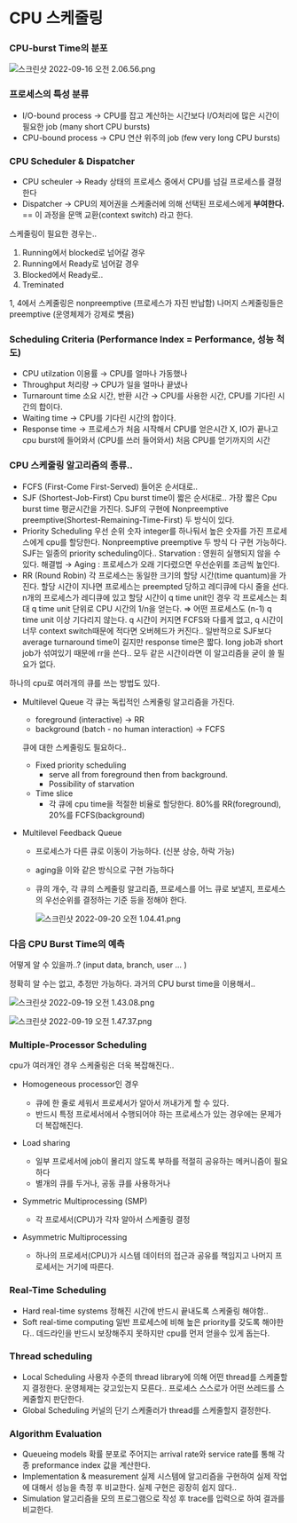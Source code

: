 # CPU 스케줄링

### CPU-burst Time의 분포

![스크린샷 2022-09-16 오전 2.06.56.png](CPU%20%E1%84%89%E1%85%B3%E1%84%8F%E1%85%A6%E1%84%8C%E1%85%AE%E1%86%AF%E1%84%85%E1%85%B5%E1%86%BC%20298cfe7ce57544f98769fbf4e11111a9/%25E1%2584%2589%25E1%2585%25B3%25E1%2584%258F%25E1%2585%25B3%25E1%2584%2585%25E1%2585%25B5%25E1%2586%25AB%25E1%2584%2589%25E1%2585%25A3%25E1%2586%25BA_2022-09-16_%25E1%2584%258B%25E1%2585%25A9%25E1%2584%258C%25E1%2585%25A5%25E1%2586%25AB_2.06.56.png)

### 프로세스의 특성 분류

- I/O-bound process
→ CPU를 잡고 계산하는 시간보다 I/O처리에 많은 시간이 필요한 job (many short CPU bursts)
- CPU-bound process
→ CPU 연산 위주의 job (few very long CPU bursts)

### CPU Scheduler & Dispatcher

- CPU scheuler
→ Ready 상태의 프로세스 중에서 CPU를 넘길 프로세스를 결정한다
- Dispatcher
→ CPU의 제어권을 스케줄러에 의해 선택된 프로세스에게 **부여한다.**
== 이 과정을 문맥 교환(context switch) 라고 한다.

스케줄링이 필요한 경우는..

1. Running에서 blocked로 넘어갈 경우
2. Running에서 Ready로 넘어갈 경우
3. Blocked에서 Ready로..
4. Treminated

1, 4에서 스케줄링은 nonpreemptive (프로세스가 자진 반납함)
나머지 스케줄링들은 preemptive (운영체제가 강제로 뻇음)

### Scheduling Criteria (Performance Index = Performance, 성능 척도)

- CPU utilzation 이용률
→ CPU를 얼마나 가동했나
- Throughput 처리량
→ CPU가 일을 얼마나 끝냈나
- Turnarount time 소요 시간, 반환 시간
→ CPU를 사용한 시간, CPU를 기다린 시간의 합이다.
- Waiting time
→ CPU를 기다린 시간의 합이다.
- Response time
→ 프로세스가 처음 시작해서 CPU를 얻은시간 X, IO가 끝나고 cpu burst에 들어와서 (CPU를 쓰러 들어와서) 처음 CPU를 얻기까지의 시간

### CPU 스케줄링 알고리즘의 종류..

- FCFS (First-Come First-Served)
들어온 순서대로..
- SJF (Shortest-Job-First)
Cpu burst time이 짧은 순서대로..
가장 짧은 Cpu burst time 평균시간을 가진다.
SJF의 구현에 Nonpreemptive preemptive(Shortest-Remaining-Time-First) 두 방식이 있다.
- Priority Scheduling
우선 순위 숫자 integer를 하나둬서 높은 숫자를 가진 프로세스에게 cpu를 할당한다.
Nonpreemptive preemptive 두 방식 다 구현 가능하다.
SJF는 일종의 priority scheduling이다..
Starvation : 영원히 실행되지 않을 수 있다.
해결법 → Aging : 프로세스가 오래 기다렸으면 우선순위를 조금씩 높인다.
- RR (Round Robin)
각 프로세스는 동일한 크기의 할당 시간(time quantum)을 가진다.
할당 시간이 지나면 프로세스는 preempted 당하고 레디큐에 다시 줄을 선다.
n개의 프로세스가 레디큐에 있고 할당 시간이 q time unit인 경우 각 프로세스는 최대 q time unit 단위로 CPU 시간의 1/n을 얻는다.
⇒ 어떤 프로세스도 (n-1) q time unit 이상 기다리지 않는다.
q 시간이 커지면 FCFS와 다를게 없고,
q 시간이 너무 context switch때문에 적다면 오버헤드가 커진다..
일반적으로 SJF보다 average turnaround time이 길지만 response time은 짧다.
long job과 short job가 섞여있기 때문에 rr을 쓴다.. 모두 같은 시간이라면 이 알고리즘을 굳이 쓸 필요가 없다.

하나의 cpu로 여러개의 큐를 쓰는 방법도 있다.

- Multilevel Queue
각 큐는 독립적인 스케줄링 알고리즘을 가진다.
    - foreground (interactive) → RR
    - background (batch - no human interaction) → FCFS
    
    큐에 대한 스케줄링도 필요하다..
    
    - Fixed priority scheduling
        - serve all from foreground then from background.
        - Possibility of starvation
    - Time slice
        - 각 큐에 cpu time을 적절한 비율로 할당한다.
        80%를 RR(foreground), 20%를 FCFS(background)
- Multilevel Feedback Queue
    - 프로세스가 다른 큐로 이동이 가능하다. (신분 상승, 하락 가능)
    - aging을 이와 같은 방식으로 구현 가능하다
    - 큐의 개수, 각 큐의 스케줄링 알고리즘, 프로세스를 어느 큐로 보낼지, 프로세스의 우선순위를 결정하는 기준 등을 정해야 한다.
        
        ![스크린샷 2022-09-20 오전 1.04.41.png](CPU%20%E1%84%89%E1%85%B3%E1%84%8F%E1%85%A6%E1%84%8C%E1%85%AE%E1%86%AF%E1%84%85%E1%85%B5%E1%86%BC%20298cfe7ce57544f98769fbf4e11111a9/%25E1%2584%2589%25E1%2585%25B3%25E1%2584%258F%25E1%2585%25B3%25E1%2584%2585%25E1%2585%25B5%25E1%2586%25AB%25E1%2584%2589%25E1%2585%25A3%25E1%2586%25BA_2022-09-20_%25E1%2584%258B%25E1%2585%25A9%25E1%2584%258C%25E1%2585%25A5%25E1%2586%25AB_1.04.41.png)
        

### 다음 CPU Burst Time의 예측

어떻게 알 수 있을까..?  (input data, branch,  user … )

정확히 알 수는 없고, 추정만 가능하다. 과거의 CPU burst time을 이용해서..

![스크린샷 2022-09-19 오전 1.43.08.png](CPU%20%E1%84%89%E1%85%B3%E1%84%8F%E1%85%A6%E1%84%8C%E1%85%AE%E1%86%AF%E1%84%85%E1%85%B5%E1%86%BC%20298cfe7ce57544f98769fbf4e11111a9/%25E1%2584%2589%25E1%2585%25B3%25E1%2584%258F%25E1%2585%25B3%25E1%2584%2585%25E1%2585%25B5%25E1%2586%25AB%25E1%2584%2589%25E1%2585%25A3%25E1%2586%25BA_2022-09-19_%25E1%2584%258B%25E1%2585%25A9%25E1%2584%258C%25E1%2585%25A5%25E1%2586%25AB_1.43.08.png)

![스크린샷 2022-09-19 오전 1.47.37.png](CPU%20%E1%84%89%E1%85%B3%E1%84%8F%E1%85%A6%E1%84%8C%E1%85%AE%E1%86%AF%E1%84%85%E1%85%B5%E1%86%BC%20298cfe7ce57544f98769fbf4e11111a9/%25E1%2584%2589%25E1%2585%25B3%25E1%2584%258F%25E1%2585%25B3%25E1%2584%2585%25E1%2585%25B5%25E1%2586%25AB%25E1%2584%2589%25E1%2585%25A3%25E1%2586%25BA_2022-09-19_%25E1%2584%258B%25E1%2585%25A9%25E1%2584%258C%25E1%2585%25A5%25E1%2586%25AB_1.47.37.png)

### Multiple-Processor Scheduling

cpu가 여러개인 경우 스케줄링은 더욱 복잡해진다..

- Homogeneous processor인 경우
    - 큐에 한 줄로 세워서 프로세서가 알아서 꺼내가게 할 수 있다.
    - 반드시 특정 프로세서에서 수행되어야 하는 프로세스가 있는 경우에는 문제가 더 복잡해진다.
- Load sharing
    - 일부 프로세서에 job이 몰리지 않도록 부하를 적절히 공유하는 메커니즘이 필요하다
    - 별개의 큐를 두거나, 공동 큐를 사용하거나

- Symmetric Multiprocessing (SMP)
    - 각 프로세서(CPU)가 각자 알아서 스케줄링 결정
- Asymmetric Multiprocessing
    - 하나의 프로세서(CPU)가 시스템 데이터의 접근과 공유를 책임지고 나머지 프로세서는 거기에 따른다.
    

### Real-Time Scheduling

- Hard real-time systems
정해진 시간에 반드시 끝내도록 스케줄링 해야함..
- Soft real-time computing
일반 프로세스에 비해 높은 priority를 갖도록 해야한다.. 데드라인을 반드시 보장해주지 못하지만 cpu를 먼저 얻을수 있게 돕는다.

### Thread scheduling

- Local Scheduling
사용자 수준의 thread library에 의해 어떤 thread를 스케줄할지 결정한다. 운영체제는 갖고있는지 모른다.. 프로세스 스스로가 어떤 쓰레드를 스케줄할지 판단한다.
- Global Scheduling
커널의 단기 스케줄러가 thread를 스케줄할지 결정한다.

### Algorithm Evaluation

- Queueing models
확률 분포로 주어지는 arrival rate와 service rate를 통해 각종 preformance index 값을 계산한다.
- Implementation & measurement
실제 시스템에 알고리즘을 구현하여 실제 작업에 대해서 성능을 측정 후 비교한다.
실제 구현은 굉장히 쉽지 않다..
- Simulation 
알고리즘을 모의 프로그램으로 작성 후 trace를 입력으로 하여 결과를 비교한다.